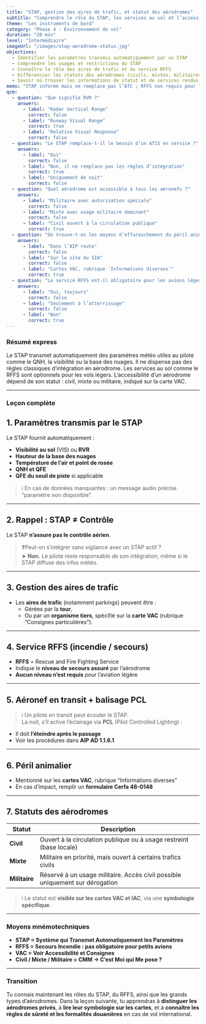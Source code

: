 ```yaml
---
title: "STAP, gestion des aires de trafic, et statut des aérodromes"
subtitle: "Comprendre le rôle du STAP, les services au sol et l’accessibilité des aérodromes"
theme: "Les instruments de bord"
category: "Phase 4 - Environnement de vol"
duration: "20 min"
level: "Intermédiaire"
imageUrl: "/images/stap-aerodrome-status.jpg"
objectives:
  - Identifier les paramètres transmis automatiquement par un STAP
  - Comprendre les usages et restrictions du STAP
  - Connaître le rôle des aires de trafic et du service RFFS
  - Différencier les statuts des aérodromes (civils, mixtes, militaires)
  - Savoir où trouver les informations de statut et de services rendus
memo: "STAP informe mais ne remplace pas l’ATC ; RFFS non requis pour les petits avions ; VAC = info statut"
qcm:
  - question: "Que signifie RVR ?"
    answers:
      - label: "Radar Vertical Range"
        correct: false
      - label: "Runway Visual Range"
        correct: true
      - label: "Relative Visual Response"
        correct: false
  - question: "Le STAP remplace-t-il le besoin d’un ATIS en service ?"
    answers:
      - label: "Oui"
        correct: false
      - label: "Non, il ne remplace pas les règles d’intégration"
        correct: true
      - label: "Uniquement de nuit"
        correct: false
  - question: "Quel aérodrome est accessible à tous les aéronefs ?"
    answers:
      - label: "Militaire avec autorisation spéciale"
        correct: false
      - label: "Mixte avec usage militaire dominant"
        correct: false
      - label: "Civil ouvert à la circulation publique"
        correct: true
  - question: "Où trouve-t-on les moyens d’effarouchement du péril animalier ?"
    answers:
      - label: "Dans l’AIP route"
        correct: false
      - label: "Sur le site du SIA"
        correct: false
      - label: "Cartes VAC, rubrique 'Informations diverses'"
        correct: true
  - question: "Le service RFFS est-il obligatoire pour les avions légers ?"
    answers:
      - label: "Oui, toujours"
        correct: false
      - label: "Seulement à l’atterrissage"
        correct: false
      - label: "Non"
        correct: true
---
```


### Résumé express

Le STAP transmet automatiquement des paramètres météo utiles au pilote comme le QNH, la visibilité ou la base des nuages. Il ne dispense pas des règles classiques d’intégration en aérodrome. Les services au sol comme le RFFS sont optionnels pour les vols légers. L’accessibilité d’un aérodrome dépend de son statut : civil, mixte ou militaire, indiqué sur la carte VAC.

---

### Leçon complète

## 1. Paramètres transmis par le STAP

Le STAP fournit automatiquement :

- **Visibilité au sol** (VIS) ou **RVR**
- **Hauteur de la base des nuages**
- **Température de l’air et point de rosée**
- **QNH et QFE**
- **QFE du seuil de piste** si applicable

> ℹ️ En cas de données manquantes : un message audio précise “paramètre non disponible”.

---

## 2. Rappel : STAP ≠ Contrôle

Le STAP **n’assure pas le contrôle aérien**.

> ❓Peut-on s’intégrer sans vigilance avec un STAP actif ?  
> ➤ **Non.** Le pilote reste responsable de son intégration, même si le STAP diffuse des infos météo.

---

## 3. Gestion des aires de trafic

- Les **aires de trafic** (notamment parkings) peuvent être :
  - Gérées par la **tour**,
  - Ou par un **organisme tiers**, spécifié sur la **carte VAC** (rubrique “Consignes particulières”).

---

## 4. Service RFFS (incendie / secours)

- **RFFS** = Rescue and Fire Fighting Service
- Indique le **niveau de secours assuré** par l’aérodrome
- **Aucun niveau n’est requis** pour l’aviation légère

---

## 5. Aéronef en transit + balisage PCL

> ℹ️ Un pilote en transit peut écouter le STAP.  
> La nuit, s’il active l’éclairage via **PCL** (Pilot Controlled Lighting) :

- Il doit **l’éteindre après le passage**
- Voir les procédures dans **AIP AD 1.1.6.1**

---

## 6. Péril animalier

- Mentionné sur les **cartes VAC**, rubrique “Informations diverses”
- En cas d’impact, remplir un **formulaire Cerfa 48-0148**

---

## 7. Statuts des aérodromes

| **Statut**    | **Description**                                                              |
| ------------- | ---------------------------------------------------------------------------- |
| **Civil**     | Ouvert à la circulation publique ou à usage restreint (base locale)          |
| **Mixte**     | Militaire en priorité, mais ouvert à certains trafics civils                 |
| **Militaire** | Réservé à un usage militaire. Accès civil possible uniquement sur dérogation |

> ℹ️ Le statut est **visible sur les cartes VAC et IAC**, via une **symbologie spécifique**.

---

### Moyens mnémotechniques

- **STAP = Système qui Transmet Automatiquement les Paramètres**
- **RFFS = Secours Incendie : pas obligatoire pour petits avions**
- **VAC = Voir Accessibilité et Consignes**
- **Civil / Mixte / Militaire = CMM → C’est Moi qui Me pose ?**

---

### Transition

Tu connais maintenant les rôles du STAP, du RFFS, ainsi que les grands types d’aérodromes. Dans la leçon suivante, tu apprendras à **distinguer les aérodromes privés**, à **lire leur symbologie sur les cartes**, et à **connaître les règles de sûreté et les formalités douanières** en cas de vol international.
